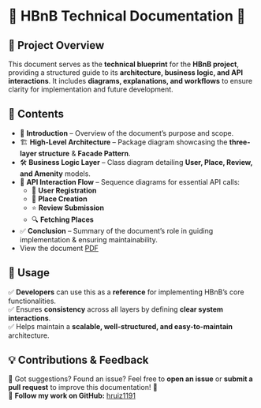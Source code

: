 # 🚀 HBnB Technical Documentation 🏡  

## 📖 Project Overview  
This document serves as the **technical blueprint** for the **HBnB project**, providing a structured guide to its **architecture, business logic, and API interactions**. It includes **diagrams, explanations, and workflows** to ensure clarity for implementation and future development.  

## 📂 Contents  
- 📌 **Introduction** – Overview of the document’s purpose and scope.  
- 🏗️ **High-Level Architecture** – Package diagram showcasing the **three-layer structure** & **Facade Pattern**.  
- 🛠️ **Business Logic Layer** – Class diagram detailing **User, Place, Review, and Amenity** models.  
- 🔄 **API Interaction Flow** – Sequence diagrams for essential API calls:  
  - 👤 **User Registration**  
  - 🏡 **Place Creation**  
  - ⭐ **Review Submission**  
  - 🔍 **Fetching Places**  
- ✅ **Conclusion** – Summary of the document’s role in guiding implementation & ensuring maintainability.
- View the document [PDF](https://github.com/hruiz1191/holbertonschool-hbnb/blob/main/Holberton%20Coding%20School%20%20UML.pdf)  

## 🎯 Usage  
✅ **Developers** can use this as a **reference** for implementing HBnB’s core functionalities.  
✅ Ensures **consistency** across all layers by defining **clear system interactions**.  
✅ Helps maintain a **scalable, well-structured, and easy-to-maintain** architecture.  



## 💡 Contributions & Feedback  
💬 Got suggestions? Found an issue? Feel free to **open an issue** or **submit a pull request** to improve this documentation! 🚀  
🔗 **Follow my work on GitHub:** [hruiz1191](http://www.github.com/hruiz1191)  

